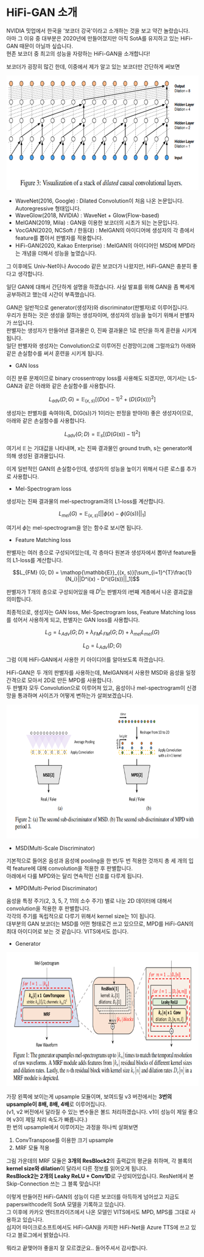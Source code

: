 # HiFi-GAN 소개

NVIDIA 밋업에서 한국을 '보코더 강국'이라고 소개하는 것을 보고 약간 놀랐습니다.  
아마 그 이유 중 대부분은 2020년에 만들어졌지만 아직 SotA를 유지하고 있는 HiFi-GAN 때문이 아닐까 싶습니다.  
현존 보코더 중 최고의 성능을 자랑하는 HiFi-GAN을 소개합니다!

보코더가 굉장히 많긴 한데, 이중에서 제가 알고 있는 보코더만 간단하게 써보면

<p style="text-align: center;"><img src="./hifi-gan3.png" width="700px" height="300px"></p> 


- WaveNet(2016, Google) : Dilated Convolution이 처음 나온 논문입니다. Autoregressive 형태입니다.
- WaveGlow(2018, NVIDIA) : WaveNet + Glow(Flow-based)
- MelGAN(2019, Mila) : GAN을 이용한 보코더의 시초가 되는 논문입니다.  
- VocGAN(2020, NCSoft / 한동대) : MelGAN의 아이디어에 생성자의 각 층에서 feature를 뽑아서 판별자를 적용합니다.
- HiFi-GAN(2020, Kakao Enterprise) : MelGAN의 아이디어인 MSD에 MPD라는 개념을 더해서 성능을 높였습니다.  

그 이후에도 Univ-Net이나 Avocodo 같은 보코더가 나왔지만, HiFi-GAN은 충분히 좋다고 생각합니다.  

일단 GAN에 대해서 간단하게 설명을 하겠습니다. 사실 발표를 위해 GAN을 좀 빡세게 공부하려고 했는데 시간이 부족했습니다.  

GAN은 일반적으로 generator(생성자)와 discriminator(판별자)로 이루어집니다.   
우리가 원하는 것은 생성을 잘하는 생성자이며, 생성자의 성능을 높이기 위해서 판별자가 쓰입니다.  
판별자는 생성자가 만들어낸 결과물은 0, 진짜 결과물은 1로 판단을 하게 훈련을 시키게 됩니다.  
일단 판별자와 생성자는 Convolution으로 이루어진 신경망이고(왜 그럴까요?) 아래와 같은 손실함수를 써서 훈련을 시키게 됩니다.  

- GAN loss

이진 분류 문제이므로 binary crossentropy loss를 사용해도 되겠지만, 여기서는 LS-GAN과 같은 아래와 같은 손실함수를 사용합니다.  

$$L_{adv} (D; G) = \mathop{\mathbb{E}}_{(x, s)}[(D(x)-1)^2 + (D(G(s)))^2]$$

생성자는 판별자를 속여야(즉, D(G(s))가 1이라는 판정을 받아야) 좋은 생성자이므로, 아래와 같은 손실함수를 사용합니다.

$$L_{adv} (G; D) = \mathop{\mathbb{E}}_{s}[(D(G(s)) -1)^2] $$

여기서 $\mathop{\mathbb{E}}$는 기대값을 나타내며, x는 진짜 결과물인 ground truth, s는 generator에 의해 생성된 결과물입니다.  

이게 일반적인 GAN의 손실함수인데, 생성자의 성능을 높이기 위해서 다른 로스를 추가로 사용합니다.  

- Mel-Spectrogram loss

생성자는 진짜 결과물의 mel-spectrogram과의 L1-loss를 계산합니다.

$$L_{mel} (G) = \mathop{\mathbb{E}}_{(x, s)}[||\phi(x) - \phi(G(s))||_1]$$

여기서 $\phi$는 mel-spectrogram을 얻는 함수로 보시면 됩니다.  

- Feature Matching loss

판별자는 여러 층으로 구성되어있는데, 각 층마다 원본과 생성자에서 뽑아낸 feature들의 L1-loss를 계산합니다.  

$$L_{FM} (G; D) = \mathop{\mathbb{E}}_{(x, s)}[\sum_{i=1}^{T}\frac{1}{N_i}||D^i(x) - D^i(G(s))||_1]$$

판별자가 T개의 층으로 구성되어있을 때 $D^i$는 판별자의 i번째 계층에서 나온 결과값을 의미합니다.

최종적으로, 생성자는 GAN loss, Mel-Spectrogram loss, Feature Matching loss를 섞어서 사용하게 되고, 판별자는 GAN loss를 사용합니다.  

$$L_G = L_{Adv}(G;D) + \lambda_{FM}L_{FM}(G;D)+ \lambda_{mel}L_{mel}(G)$$

$$L_D = L_{Adv}(D;G)$$

그럼 이제 HiFi-GAN에서 사용한 키 아이디어를 알아보도록 하겠습니다.   

HiFi-GAN은 두 개의 판별자를 사용하는데, MelGAN에서 사용한 MSD와 음성을 일정 간격으로 모아서 2D로 만든 MPD를 사용합니다.   
두 판별자 모두 Convolution으로 이루어져 있고, 음성이나 mel-spectrogram이 신경망을 통과하며 사이즈가 어떻게 변하는가 살펴보겠습니다.

<p style="text-align: center;"><img src="./hifi-gan.png" width="800px" height="350px"></p>

- MSD(Multi-Scale Discriminator)

기본적으로 들어온 음성과 음성에 pooling을 한 번/두 번 적용한 것까지 총 세 개의 입력 feature에 대해 convolution을 적용한 후 판별합니다.  
아래에서 다룰 MPD와는 달리 연속적인 신호를 다루게 됩니다.  

- MPD(Multi-Period Discriminator)

음성을 특정 주기(2, 3, 5, 7, 11의 소수 주기) 별로 나눈 2D 데이터에 대해서 convolution을 적용한 후 판별합니다.  
각각의 주기를 독립적으로 다루기 위해서 kernel size는 1이 됩니다.  
대부분의 GAN 보코더는 MSD를 어떤 형태로건 쓰고 있으므로, MPD를 HiFi-GAN의 최대 아이디어로 보는 것 같습니다. VITS에서도 씁니다.  

- Generator  

<p style="text-align: center;"><img src="./hifi-gan2.png" width="800px" height="350px"></p> 

가장 왼쪽에 보이는게 upsample 모듈이며, 보여드릴 v3 버전에서는 <b>3번의 upsample이 8배, 8배, 4배</b>로 이루어집니다.  
(v1, v2 버전에서 달라질 수 있는 변수들은 볼드 처리하겠습니다. v1이 성능이 제일 좋으며 v3이 제일 처리 속도가 빠릅니다.)  
한 번의 upsample에서 이루어지는 과정을 하나씩 살펴보면  

1. ConvTranspose를 이용한 크기 upsample  
1. MRF 모듈 적용  

그림 가운데의 MRF 모듈은 <b>3개의 ResBlock2</b>의 출력값의 평균을 취하며, 각 블록의 <b>kernel size와 dilation</b>이 달라서 다른 정보를 읽어오게 됩니다.  
<b>ResBlock2는 2개의 Leaky ReLU + Conv1D</b>로 구성되어있습니다. ResNet에서 본 Skip-Connection 쓰는 그 블록 맞습니다!

이렇게 만들어진 HiFi-GAN의 성능이 다른 보코더를 아득하게 넘어섰고 지금도 paperswithcode의 SotA 모델을 기록하고 있습니다.  
그 이후에 카카오 엔터프라이즈에서 나온 모델인 VITS에서도 MPD, MPS를 그대로 사용하고 있습니다.    
심지어 마이크로소프트에서도 HiFi-GAN을 카피한 HiFi-Net을 Azure TTS에 쓰고 있다고 블로그에서 밝혔습니다.  

뭐라고 끝맺어야 좋을지 잘 모르겠군요.. 들어주셔서 감사합니다.  

